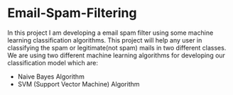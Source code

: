 # Email-Spam-Filtering
In this project I am developing a email spam filter using some machine learning classification algorithms. This project will help any user in classifying the spam or legitimate(not spam) mails in two different classes. 
We are using two different machine learning algorithms for developing our classification model which are:
- Naive Bayes Algorithm
- SVM (Support Vector Machine) Algorithm
